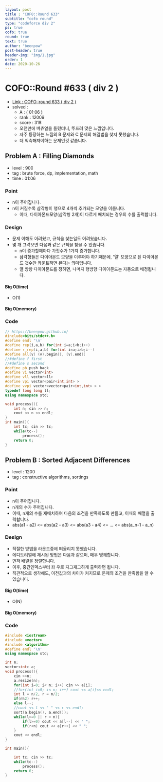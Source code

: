 ```yaml
---
layout: post
title : "COFO::Round 633"
subtitle: "cofo round"
type: "codeforce div 2"
ps: true
cofo: true
round: true
text: true
author: "beenpow"
post-header: true
header-img: "img/1.jpg"
order: 1
date: 2020-10-26
---
```

# COFO::Round #633 ( div 2 )
- [Link : COFO::round 633 ( div 2 )](https://codeforces.com/contest/1339)
- solved : 
  - A :  ( 01:06 )
  - rank :  12009
  - score : 318
  - 오랜만에 버츄얼을 돌렸더니, 뚜드려 맞은 느낌입니다.
  - 자주 등장하는 느낌의 B 문제와 C 문제의 해결법을 찾지 못했습니다.
  - 더 익숙해져야하는 문제인것 같습니다.


## Problem A : Filling Diamonds

- level : 900
- tag : brute force, dp, implementation, math
- time : 01:06

### Point
- n이 주어집니다.
- n이 커질수록 삼각형이 행으로 4개씩 추가되는 모양을 이룹니다.
  - 이때, 다이아몬드모양(삼각형 2개)이 다르게 배치되는 경우의 수를 출력합니다.

### Design
- 문제 이해도 어려웠고, 규칙을 찾는일도 어려웠습니다.
- 몇 개 그려보면 다음과 같은 규칙을 찾을 수 있습니다.
  - n이 증가할때마다 가짓수가 1가지 증가합니다.
  - 삼각형들은 다이아몬드 모양을 이루어야 하기때문에, '열' 모양으로 된 다이아몬드 갯수만 카운트하면 된다는 의미입니다.
  - 열 방향 다이아몬드를 정하면, 나머지 행방향 다이아몬드는 자동으로 배정됩니다.

#### Big O(time)
- O(1)

#### Big O(memory)

### Code

```cpp
// https://beenpow.github.io/
#include<bits/stdc++.h>
#define endl '\n'
#define rep(i,a,b) for(int i=a;i<b;i++)
#define r_rep(i,a,b) for(int i=a;i>b;i--)
#define all(v) (v).begin(), (v).end()
//#define f first
//#define s second
#define pb push_back
#define vi vector<int>
#define vll vector<ll>
#define vpi vector<pair<int,int> >
#define vvpi vector<vector<pair<int,int> > >
typedef long long ll;
using namespace std;

void process(){
    int n; cin >> n;
    cout << n << endl;
}
int main(){
    int tc; cin >> tc;
    while(tc--)
        process();
    return 0;
}
```

## Problem B : Sorted Adjacent Differences

- level : 1200
- tag : constructive algorithms, sortings

### Point
- n이 주어집니다.
- n개의 수가 주어집니다.
- 이때, n개의 수를 재배치하여 다음의 조건을 만족하도록 만들고, 이때의 배열을 출력합니다.
- abs(a1 - a2) <= abs(a2 - a3) <= abs(a3 - a4) <= ... <= abs(a_n-1 - a_n)

### Design
- 적절한 방법을 라운드중에 떠올리지 못했습니다.
- 에디토리얼에 제시된 방법은 다음과 같으며, 매우 명쾌합니다.
- 먼저 배열을 정렬합니다.
- 이후, 중간인덱스부터 좌 우로 지그재그하게 출력하면 됩니다.
- 직관적으로 생각해도, 이전값과의 차이가 커지므로 문제의 조건을 만족함을 알 수 있습니다.

#### Big O(time)
- O(N)

#### Big O(memory)

### Code

```cpp
#include <iostream>
#include <vector>
#include <algorithm>
#define endl '\n'
using namespace std;

int n;
vector<int> a;
void process(){
	cin >>n;
	a.resize(n);
	for(int i=0; i< n; i++) cin >> a[i];
	//for(int i=0; i< n; i++) cout << a[i]<< endl;
	int l = n/2, r = n/2;
	if(n%2) r++;
	else l--;
	//cout << l << " " << r << endl;
	sort(a.begin(), a.end());
	while(l>=0 || r < n){
		if(l>=0) cout << a[l--] << " ";
		if(r<n) cout << a[r++] << " ";
	}
	cout << endl;
}

int main(){

    int tc; cin >> tc;
	while(tc--)
		process();
    return 0;
}
```

